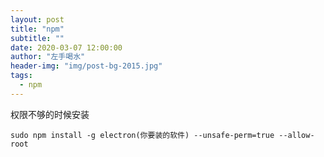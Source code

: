 ```yaml
---
layout: post
title: "npm"
subtitle: ""
date: 2020-03-07 12:00:00
author: "左手喝水"
header-img: "img/post-bg-2015.jpg"
tags:
  - npm
---
```



权限不够的时候安装
``` 
sudo npm install -g electron(你要装的软件) --unsafe-perm=true --allow-root

```
